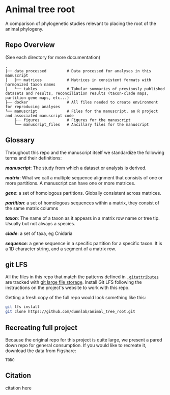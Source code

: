 # Animal tree root

A comparison of phylogenetic studies relevant to placing the root of the animal phylogeny.

## Repo Overview

(See each directory for more documentation)

``` text
.
├── data_processed         # Data processed for analyses in this manuscript
│   ├── matrices           # Matrices in consistent formats with harmonized taxon names
│   └── tables             # Tabular summaries of previously published datasets and results, reconciliation results (taxon-clade maps, partition-gene maps, etc...)
├── docker                 # All files needed to create environment for reproducing analyses
└── manuscript             # Files for the manuscript, an R project and associated manuscript code
    ├── figures            # Figures for the manuscript
    └── manuscript_files   # Ancillary files for the manuscript
```

## Glossary

Throughout this repo and the manuscript itself we standardize the following terms and their definitions:

**_manuscript_**: The study from which a dataset or analysis is derived.

**_matrix_**: What we call a multiple sequence alignment that consists of one or more partitions. A manuscript can have one or more matrices.

**_gene_**: a set of homologous partitions. Globally consistent across matrices.

**_partition_**: a set of homologous sequences within a matrix, they consist of the same matrix columns

**_taxon_**: The name of a taxon as it appears in a matrix row name or tree tip. Usually but not always a species.

**_clade_**: a set of taxa, eg Cnidaria

**_sequence_**: a gene sequence in a specific partition for a specific taxon. It is a 1D character string, and a segment 
of a matrix row.

## git LFS

All the files in this repo that match the patterns defined in [`.gitattributes`](.gitattributes) are tracked with [git large file storage](https://git-lfs.github.com/). Install Git LFS following the instructions on the project's website to work with this repo.

Getting a fresh copy of the full repo would look something like this:

``` bash
git lfs install
git clone https://github.com/dunnlab/animal_tree_root.git
```

## Recreating full project

Because the original repo for this project is quite large, we present a pared down repo for general consumption. If you would like to recreate it, download the data from Figshare:

```
TODO
```

## Citation

citation here
